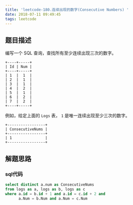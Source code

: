 ```yaml
---
title: 'leetcode-180.连续出现的数字(Consecutive Numbers) '
date: 2018-07-11 09:49:45
tags: leetcode
---
```


## 题目描述

编写一个 SQL 查询，查找所有至少连续出现三次的数字。

```
+----+-----+
| Id | Num |
+----+-----+
| 1  |  1  |
| 2  |  1  |
| 3  |  1  |
| 4  |  2  |
| 5  |  1  |
| 6  |  2  |
| 7  |  2  |
+----+-----+
```

例如，给定上面的 `Logs` 表， `1` 是唯一连续出现至少三次的数字。

```
+-----------------+
| ConsecutiveNums |
+-----------------+
| 1               |
+-----------------+
```

## 解题思路

### sql代码

```sql
select distinct a.num as ConsecutiveNums
from logs as a, logs as b, logs as c
where a.id = b.id + 1 and a.id = c.id + 2 and
      a.Num = b.Num and a.Num = c.Num
```

